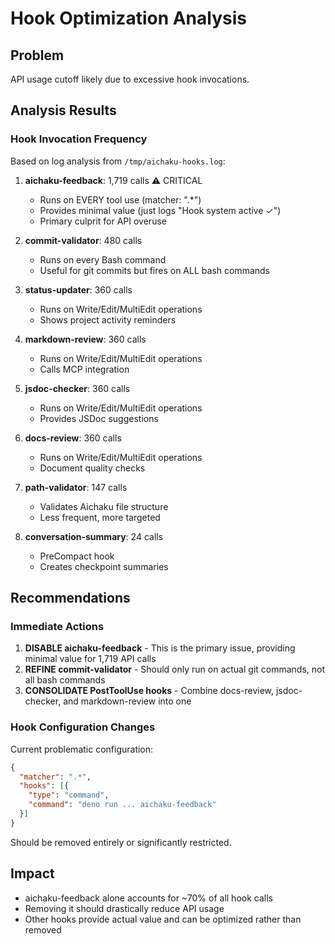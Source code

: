 # Hook Optimization Analysis

## Problem

API usage cutoff likely due to excessive hook invocations.

## Analysis Results

### Hook Invocation Frequency

Based on log analysis from `/tmp/aichaku-hooks.log`:

1. **aichaku-feedback**: 1,719 calls ⚠️ CRITICAL
   - Runs on EVERY tool use (matcher: ".*")
   - Provides minimal value (just logs "Hook system active ✓")
   - Primary culprit for API overuse

2. **commit-validator**: 480 calls
   - Runs on every Bash command
   - Useful for git commits but fires on ALL bash commands

3. **status-updater**: 360 calls
   - Runs on Write/Edit/MultiEdit operations
   - Shows project activity reminders

4. **markdown-review**: 360 calls
   - Runs on Write/Edit/MultiEdit operations
   - Calls MCP integration

5. **jsdoc-checker**: 360 calls
   - Runs on Write/Edit/MultiEdit operations
   - Provides JSDoc suggestions

6. **docs-review**: 360 calls
   - Runs on Write/Edit/MultiEdit operations
   - Document quality checks

7. **path-validator**: 147 calls
   - Validates Aichaku file structure
   - Less frequent, more targeted

8. **conversation-summary**: 24 calls
   - PreCompact hook
   - Creates checkpoint summaries

## Recommendations

### Immediate Actions

1. **DISABLE aichaku-feedback** - This is the primary issue, providing minimal
   value for 1,719 API calls
2. **REFINE commit-validator** - Should only run on actual git commands, not all
   bash commands
3. **CONSOLIDATE PostToolUse hooks** - Combine docs-review, jsdoc-checker, and
   markdown-review into one

### Hook Configuration Changes

Current problematic configuration:

```json
{
  "matcher": ".*",
  "hooks": [{
    "type": "command",
    "command": "deno run ... aichaku-feedback"
  }]
}
```

Should be removed entirely or significantly restricted.

## Impact

- aichaku-feedback alone accounts for ~70% of all hook calls
- Removing it should drastically reduce API usage
- Other hooks provide actual value and can be optimized rather than removed
